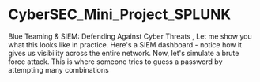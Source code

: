 # CyberSEC_Mini_Project_SPLUNK
Blue Teaming &amp; SIEM: Defending Against Cyber Threats , Let me show you what this looks like in practice. Here's a SIEM dashboard - notice how it gives us visibility across the entire network. Now, let's simulate a brute force attack. This is where someone tries to guess a password by attempting many combinations
